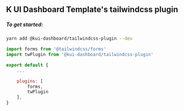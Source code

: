 ## K UI Dashboard Template's tailwindcss plugin

##### To get started:

```bash
yarn add @kui-dashboard/tailwindcss-plugin --dev
```

```js
import forms from '@tailwindcss/forms'
import twPlugin from '@kui-dashboard/tailwindcss-plugin'

export default {
    ...

    plugins: [
        forms,
        twPlugin
    ],
}

```
